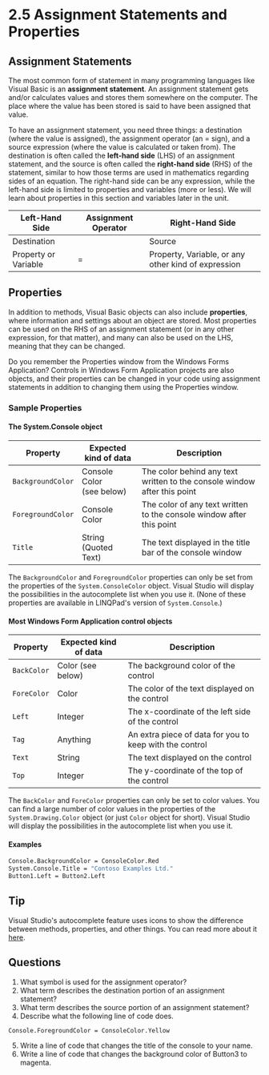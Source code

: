 # 2.5 Assignment Statements and Properties
## Assignment Statements
The most common form of statement in many programming languages like Visual Basic is an **assignment statement**. An assignment statement gets and/or calculates values and stores them somewhere on the computer. The place where the value has been stored is said to have been assigned that value.

To have an assignment statement, you need three things: a destination (where the value is assigned), the assignment operator (an = sign), and a source expression (where the value is calculated or taken from). The destination is often called the **left-hand side** (LHS) of an assignment statement, and the source is often called the **right-hand side** (RHS) of the statement, similar to how those terms are used in mathematics regarding sides of an equation. The right-hand side can be any expression, while the left-hand side is limited to properties and variables (more or less). We will learn about properties in this section and variables later in the unit.

|Left-Hand Side	|Assignment Operator	|Right-Hand Side|
|---------------|-----------------------|---------------|
|Destination	|                    	|Source
|Property or Variable	|=	            |Property, Variable, or any other kind of expression

## Properties
In addition to methods, Visual Basic objects can also include **properties**, where information and settings about an object are stored. Most properties can be used on the RHS of an assignment statement (or in any other expression, for that matter), and many can also be used on the LHS, meaning that they can be changed.

Do you remember the Properties window from the Windows Forms Application? Controls in Windows Form Application projects are also objects, and their properties can be changed in your code using assignment statements in addition to changing them using the Properties window.

### Sample Properties
#### The System.Console object
|Property	|Expected kind of data	|Description    |
|-----------|-----------------------|---------------|
|```BackgroundColor```	|Console Color<br>(see below)	|The color behind any text written to the console window after this point
|```ForegroundColor```	|Console Color	|The color of any text written to the console window after this point
|```Title```	|String<br>(Quoted Text)	|The text displayed in the title bar of the console window

The ```BackgroundColor``` and ```ForegroundColor``` properties can only be set from the properties of the ```System.ConsoleColor``` object. Visual Studio will display the possibilities in the autocomplete list when you use it.
(None of these properties are available in LINQPad's version of ```System.Console```.)
#### Most Windows Form Application control objects
|Property	|Expected kind of data	|Description    |
|-----------|-----------------------|---------------|
|```BackColor```	|Color (see below)	|The background color of the control
|```ForeColor```	|Color	|The color of the text displayed on the control
|```Left```	|Integer	|The x-coordinate of the left side of the control
|```Tag```	|Anything	|An extra piece of data for you to keep with the control
|```Text```	|String	|The text displayed on the control
|```Top```	|Integer	|The y-coordinate of the top of the control

The ```BackColor``` and ```ForeColor``` properties can only be set to color values. You can find a large number of color values in the properties of the ```System.Drawing.Color``` object (or just ```Color``` object for short). Visual Studio will display the possibilities in the autocomplete list when you use it.
#### Examples
```vb
Console.BackgroundColor = ConsoleColor.Red
System.Console.Title = "Contoso Examples Ltd."
Button1.Left = Button2.Left
```

## Tip
Visual Studio's autocomplete feature uses icons to show the difference between methods, properties, and other things. You can read more about it [here](5b_AutoComplete.md).

## Questions
1. What symbol is used for the assignment operator?
2. What term describes the destination portion of an assignment statement?
3. What term describes the source portion of an assignment statement?
4. Describe what the following line of code does.
```vb
Console.ForegroundColor = ConsoleColor.Yellow
```	
5. Write a line of code that changes the title of the console to your name.
6. Write a line of code that changes the background color of Button3 to magenta.